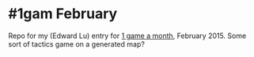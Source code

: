 
\#1gam February
===========

Repo for my (Edward Lu) entry for [1 game a month](http://www.onegameamonth.com/), February 2015. Some sort of tactics game on a generated map?
